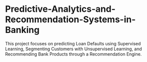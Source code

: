 # Predictive-Analytics-and-Recommendation-Systems-in-Banking
 This project focuses on predicting Loan Defaults using Supervised Learning, Segmenting Customers with Unsupervised Learning, and Recommending Bank Products through a Recommendation Engine.
